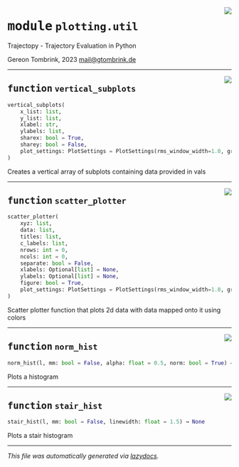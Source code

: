 <!-- markdownlint-disable -->

<a href="..\trajectopy_core\plotting\util.py#L0"><img align="right" style="float:right;" src="https://img.shields.io/badge/-source-cccccc?style=flat-square"></a>

# <kbd>module</kbd> `plotting.util`
Trajectopy - Trajectory Evaluation in Python 

Gereon Tombrink, 2023 mail@gtombrink.de 


---

<a href="..\trajectopy_core\plotting\util.py#L21"><img align="right" style="float:right;" src="https://img.shields.io/badge/-source-cccccc?style=flat-square"></a>

## <kbd>function</kbd> `vertical_subplots`

```python
vertical_subplots(
    x_list: list,
    y_list: list,
    xlabel: str,
    ylabels: list,
    sharex: bool = True,
    sharey: bool = False,
    plot_settings: PlotSettings = PlotSettings(rms_window_width=1.0, grid_mp=4.0, always_show_zero=True, c_bar_step_divisor=4, scatter_no_axis=True, scatter_sigma_factor=3.0, scatter_rotate=False, unit_is_mm=False, hist_as_stairs=False, smoothing_window_size=1.0, show_mean_line=True, heatmap_spacing=1.0, show_directed_devs=True)
)
```

Creates a vertical array of subplots containing data provided in vals 


---

<a href="..\trajectopy_core\plotting\util.py#L114"><img align="right" style="float:right;" src="https://img.shields.io/badge/-source-cccccc?style=flat-square"></a>

## <kbd>function</kbd> `scatter_plotter`

```python
scatter_plotter(
    xyz: list,
    data: list,
    titles: list,
    c_labels: list,
    nrows: int = 0,
    ncols: int = 0,
    separate: bool = False,
    xlabels: Optional[list] = None,
    ylabels: Optional[list] = None,
    figure: bool = True,
    plot_settings: PlotSettings = PlotSettings(rms_window_width=1.0, grid_mp=4.0, always_show_zero=True, c_bar_step_divisor=4, scatter_no_axis=True, scatter_sigma_factor=3.0, scatter_rotate=False, unit_is_mm=False, hist_as_stairs=False, smoothing_window_size=1.0, show_mean_line=True, heatmap_spacing=1.0, show_directed_devs=True)
)
```

Scatter plotter function that plots 2d data with data mapped onto it using colors 


---

<a href="..\trajectopy_core\plotting\util.py#L175"><img align="right" style="float:right;" src="https://img.shields.io/badge/-source-cccccc?style=flat-square"></a>

## <kbd>function</kbd> `norm_hist`

```python
norm_hist(l, mm: bool = False, alpha: float = 0.5, norm: bool = True) → None
```

Plots a histogram 


---

<a href="..\trajectopy_core\plotting\util.py#L188"><img align="right" style="float:right;" src="https://img.shields.io/badge/-source-cccccc?style=flat-square"></a>

## <kbd>function</kbd> `stair_hist`

```python
stair_hist(l, mm: bool = False, linewidth: float = 1.5) → None
```

Plots a stair histogram 




---

_This file was automatically generated via [lazydocs](https://github.com/ml-tooling/lazydocs)._
